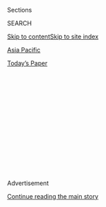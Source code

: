 <div id="app">

<div>

<div>

<div>

<div class="NYTAppHideMasthead css-1q2w90k e1suatyy0">

<div class="section css-ui9rw0 e1suatyy2">

<div class="css-eph4ug er09x8g0">

<div class="css-6n7j50">

</div>

<span class="css-1dv1kvn">Sections</span>

<div class="css-10488qs">

<span class="css-1dv1kvn">SEARCH</span>

</div>

[Skip to content](#site-content)[Skip to site index](#site-index)

</div>

<div id="masthead-section-label" class="css-1wr3we4 eaxe0e00">

[Asia
Pacific](https://www.nytimes.com/section/world/asia)

</div>

<div class="css-10698na e1huz5gh0">

</div>

</div>

<div id="masthead-bar-one" class="section hasLinks css-15hmgas e1csuq9d3">

<div class="css-uqyvli e1csuq9d0">

</div>

<div class="css-1uqjmks e1csuq9d1">

</div>

<div class="css-9e9ivx">

[](https://myaccount.nytimes.com/auth/login?response_type=cookie&client_id=vi)

</div>

<div class="css-1bvtpon e1csuq9d2">

[Today’s
Paper](https://www.nytimes.com/section/todayspaper)

</div>

</div>

</div>

</div>

<div data-aria-hidden="false">

<div id="site-content" data-role="main">

<div>

<div class="css-1aor85t" style="opacity:0.000000001;z-index:-1;visibility:hidden">

<div class="css-1hqnpie">

<div class="css-epjblv">

<span class="css-17xtcya">[Asia
Pacific](/section/world/asia)</span><span class="css-x15j1o">|</span><span class="css-fwqvlz">Trump
Tells Xi Jinping U.S. Will Honor ‘One China’
Policy</span>

</div>

<div class="css-k008qs">

<div class="css-1iwv8en">

<span class="css-18z7m18"></span>

<div>

</div>

</div>

<span class="css-1n6z4y">https://nyti.ms/2kRYq5F</span>

<div class="css-1705lsu">

<div class="css-4xjgmj">

<div class="css-4skfbu" data-role="toolbar" data-aria-label="Social Media Share buttons, Save button, and Comments Panel with current comment count" data-testid="share-tools">

  - 
  - 
  - 
  - 
    
    <div class="css-6n7j50">
    
    </div>

  - 
  - 

</div>

</div>

</div>

</div>

</div>

</div>

<div class="css-13pd83m">

</div>

<div id="top-wrapper" class="css-1sy8kpn">

<div id="top-slug" class="css-l9onyx">

Advertisement

</div>

[Continue reading the main
story](#after-top)

<div class="ad top-wrapper" style="text-align:center;height:100%;display:block;min-height:250px">

<div id="top" class="place-ad" data-position="top" data-size-key="top">

</div>

</div>

<div id="after-top">

</div>

</div>

<div id="sponsor-wrapper" class="css-1hyfx7x">

<div id="sponsor-slug" class="css-19vbshk">

Supported by

</div>

[Continue reading the main
story](#after-sponsor)

<div id="sponsor" class="ad sponsor-wrapper" style="text-align:center;height:100%;display:block">

</div>

<div id="after-sponsor">

</div>

</div>

<div class="css-1vkm6nb ehdk2mb0">

# Trump Tells Xi Jinping U.S. Will Honor ‘One China’ Policy

</div>

<div class="css-79elbk" data-testid="photoviewer-wrapper">

<div class="css-z3e15g" data-testid="photoviewer-wrapper-hidden">

</div>

<div class="css-1a48zt4 ehw59r15" data-testid="photoviewer-children">

![<span class="css-16f3y1r e13ogyst0" data-aria-hidden="true">President
Xi Jinping of China in Lima, Peru, last year. The fact that President
Trump and Mr. Xi had not talked since Mr. Trump took office in January
had drawn increasing
scrutiny.</span><span class="css-cnj6d5 e1z0qqy90" itemprop="copyrightHolder"><span class="css-1ly73wi e1tej78p0">Credit...</span><span><span>Cris
Bouroncle/Agence France-Presse — Getty
Images</span></span></span>](https://static01.nyt.com/images/2017/02/10/world/10chinatrump/10chinatrump-articleLarge.jpg?quality=75&auto=webp&disable=upscale)

</div>

</div>

<div class="css-xt80pu e12qa4dv0">

<div class="css-18e8msd">

<div class="css-vp77d3 epjyd6m0">

<div class="css-1baulvz">

By [<span class="css-1baulvz" itemprop="name">Mark
Landler</span>](http://www.nytimes.com/by/mark-landler) and
[<span class="css-1baulvz last-byline" itemprop="name">Michael
Forsythe</span>](http://www.nytimes.com/by/michael-forsythe)

</div>

</div>

  - Feb. 9,
    2017

  - 
    
    <div class="css-4xjgmj">
    
    <div class="css-d8bdto" data-role="toolbar" data-aria-label="Social Media Share buttons, Save button, and Comments Panel with current comment count" data-testid="share-tools">
    
      - 
      - 
      - 
      - 
        
        <div class="css-6n7j50">
        
        </div>
    
      - 
      - 
    
    </div>
    
    </div>

</div>

</div>

<div class="section meteredContent css-1r7ky0e" name="articleBody" itemprop="articleBody">

<div class="css-1fanzo5 StoryBodyCompanionColumn">

<div class="css-53u6y8">

WASHINGTON — President Trump told President Xi Jinping of China on
Thursday evening that the United States would honor the “One China”
policy, reversing his earlier expressions of doubt about the longtime
diplomatic understanding and removing a major source of tension between
the United States and China since shortly after he was elected.

In a statement, the White House said Mr. Trump and Mr. Xi “discussed
numerous topics, and President Trump agreed, at the request of President
Xi, to honor our One China policy.” It described the call as “extremely
cordial” and said the leaders had invited each other to visit.

The concession was clearly designed to put an end to an extended chill
in the relationship between China and the United States. Mr. Xi, stung
by Mr. Trump’s [unorthodox telephone
call](https://www.nytimes.com/2016/12/02/us/politics/trump-speaks-with-taiwans-leader-a-possible-affront-to-china.html "Times article.")
with the president of Taiwan in December and his subsequent assertion
that the United States might no longer abide by the One China policy,
had not spoken to Mr. Trump since Nov. 14, the week after he was
elected.

Administration officials concluded that Mr. Xi would take a call only if
Mr. Trump publicly committed to upholding the 44-year-old policy, under
which the United States recognized a single Chinese government in
Beijing and severed its diplomatic ties with Taiwan.

</div>

</div>

<div class="css-1fanzo5 StoryBodyCompanionColumn">

<div class="css-53u6y8">

Given the domestic political stakes of this issue for Mr. Xi, the fact
that both sides went ahead with a call – and that the White House
statement afterward acknowledged Mr. Trump’s acquiescence – suggested
that the agreement on “one China” had been worked out beforehand.

The Chinese state news media, in its readout of the call, said Mr. Trump
had “stressed that he fully understood the great importance for the U.S.
government to respect the One China policy,” and that “the U.S.
government adheres to the One China policy.”

It also said the two leaders had agreed on the “necessity and urgency of
strengthening cooperation between China and the United States” and noted
that Beijing wants to work with Washington on a range of issues,
including the economy and trade, science, energy, communications and
global stability.

The timing of the conversation was significant, as Mr. Trump is about to
welcome Japan’s prime minister, Shinzo Abe, for an extravagant three-day
visit that will include a weekend of golf in Florida — a visit that will
be closely monitored in China.

Among the issues Mr. Trump is expected to discuss with Mr. Abe, is the
president’s commitment to a mutual defense treaty with Japan, which
surfaced during the campaign. At the time, Mr. Trump said he was
prepared to pull back from the pact unless Tokyo did more to reimburse
the United States for defending Japanese territory.

</div>

</div>

<div class="css-1fanzo5 StoryBodyCompanionColumn">

<div class="css-53u6y8">

On Thursday, Secretary of State Rex W. Tillerson met with officials at
the White House to discuss issuing a statement about relations with
China. His involvement was noteworthy because he had pledged, in written
answers to questions after his Senate confirmation hearing, to uphold
the One China policy.

Mr. Tillerson specifically rejected the idea, advanced by Mr. Trump,
that Taiwan [be used as a bargaining
chip](https://www.nytimes.com/2016/12/11/us/politics/trump-taiwan-one-china.html "Times article.")
in a broader negotiation with China on trade, security and other issues.

On Wednesday, the White House sent a letter from Mr. Trump to Mr. Xi
wishing him a happy Chinese New Year, which administration officials
described as an effort to keep the relationship from unraveling further
while they sought to resolve the tensions.

Relations between Washington and Beijing had been frozen since December,
when Mr. Trump took a congratulatory phone call from Taiwan’s president,
Tsai Ing-wen. The United States has not had diplomatic relations with
Taiwan since 1979, and Mr. Trump defended the call by saying he did not
know why the United States should be bound by the One China policy.

To lay the groundwork for a better relationship, Mr. Trump’s national
security adviser, Michael T. Flynn, spoke last Friday with China’s top
foreign policy official, Yang Jiechi. That call produced only a vague
commitment to “reinforce high-level exchanges,” suggesting that Mr.
Trump’s statements on China sill precluded a direct leader-to-leader
exchange.

As a gesture of conciliation, Mr. Flynn and his deputy, K. T. McFarland,
hand-delivered Mr. Trump’s letter to China’s ambassador to the United
States, Cui Tiankai. Mr. Trump wrote that he wished “the Chinese people
a happy Lantern Festival and prosperous Year of the Rooster.” He also
said he “looks forward to working with President Xi to develop a
constructive relationship that benefits both the United States and
China.”

“This letter means they’re looking for creative ways to stabilize this
relationship when Trump and Xi can’t talk due to differences over Taiwan
policy,” said Evan S. Medeiros, who was senior director for Asia on the
National Security Council under President Barack Obama.

</div>

</div>

<div class="css-1fanzo5 StoryBodyCompanionColumn">

<div class="css-53u6y8">

But there were indications that the administration recognized it needed
to do more. Mr. Tillerson, officials said, suggested that Mr. Trump
publicly reaffirm his commitment to the One China policy as a way of
breaking the deadlock and getting the two presidents back on the phone.

For Mr. Trump, it was a significant reversal. In an interview with Fox
News in December, he said the policy should be contingent on extracting
concessions from Beijing.

“We’re being hurt very badly by China with devaluation; with taxing us
heavy at the borders when we don’t tax them; with building a massive
fortress in the middle of the South China Sea, which they shouldn’t be
doing; and, frankly, with not helping us at all with North Korea,” he
said.

Since his inauguration, Mr. Trump has spoken by phone with about 20
foreign leaders. Although these are usually highly scripted affairs, Mr.
Trump’s have been anything but. His conversation last week with Prime
Minister Malcolm Turnbull of Australia [turned
contentious](https://www.nytimes.com/2017/02/02/us/politics/us-australia-trump-turnbull.html "Times article.")
when Mr. Turnbull urged Mr. Trump to honor an agreement made under Mr.
Obama to accept 1,250 refugees from an offshore detention center.

But arguably, no bilateral relationship is more important than the one
between Beijing and Washington, and the fact that Mr. Trump and Mr. Xi
had not talked since Mr. Trump took office in January has drawn
increasing scrutiny.

“The U.S.-China relationship only works if the two leaders have a
serious relationship and use their contact to do real business,” Mr.
Medeiros said. “Given the rigidity of the Chinese system, leader-level
contact provides essential stability, direction and momentum to
U.S.-China ties.”

Administration officials are also keenly aware that the Chinese will be
closely watching the visit of Mr. Abe, which begins here Friday with an
Oval Office meeting, a White House lunch and a joint news conference.
Then Mr. Trump will take Mr. Abe to Palm Beach, Fla., on Air Force One.
The leaders plan to play golf at the Trump International Golf Club and
then they and their wives will have dinner at Mar-a-Lago, another Trump
club.

</div>

</div>

<div class="css-1fanzo5 StoryBodyCompanionColumn">

<div class="css-53u6y8">

To the status-conscious Chinese, this red-carpet treatment will not go
unnoticed. Analysts say it may reinforce their suspicion that the Trump
administration is making Japan the centerpiece of its Asia strategy.

In Beijing, Lu Kang, a spokesman for China’s Foreign Ministry, expressed
thanks for Mr. Trump’s letter. He dismissed as “senseless” speculation
the idea that Mr. Trump had been snubbing Mr. Xi by not scheduling a
phone call earlier. “The two countries share wide common interests, and
cooperation is the only correct path for both,” Mr. Lu told reporters on
Thursday.

Even before the phone call, Mr. Trump and his advisers had markedly
shifted their tone toward China since the inauguration.

During the campaign, Mr. Trump advocated a 45 percent tariff on Chinese
exports to the United States, complaining that China manipulated the
value of its currency. This month, however, Ivanka Trump, the
president’s daughter, attended a Lunar New Year celebration at the
Chinese Embassy in Washington. Her daughter, Arabella, sang a New Year’s
greeting in Mandarin that was widely viewed in China.

Ms. Trump’s husband, Jared Kushner, who is a senior adviser to Mr.
Trump, met with Mr. Cui before the embassy event, part of a blossoming
dialogue between the two men.

The business relationships between some of Mr. Trump’s advisers and
leading Chinese companies with close links to the Communist Party may
also be strengthening ties. Mr. Kushner [took part in talks last
year](https://www.nytimes.com/2017/01/07/us/politics/jared-kushner-trump-business.html "Times article.")
with the Chinese billionaire Wu Xiaohui to help redevelop the Kushner
family’s crown jewel, a commercial building on Fifth Avenue.

“It’s an expression of good will,” Jia Qingguo, dean of the School of
International Studies at Peking University, said of Mr. Trump’s letter.
“It’s necessary to handle this relationship with practical
cooperation.”

</div>

</div>

</div>

<div>

</div>

<div>

</div>

<div>

</div>

<div>

<div id="bottom-wrapper" class="css-1ede5it">

<div id="bottom-slug" class="css-l9onyx">

Advertisement

</div>

[Continue reading the main
story](#after-bottom)

<div id="bottom" class="ad bottom-wrapper" style="text-align:center;height:100%;display:block;min-height:90px">

</div>

<div id="after-bottom">

</div>

</div>

</div>

</div>

</div>

## Site Index

<div>

</div>

## Site Information Navigation

  - [© <span>2020</span> <span>The New York Times
    Company</span>](https://help.nytimes.com/hc/en-us/articles/115014792127-Copyright-notice)

<!-- end list -->

  - [NYTCo](https://www.nytco.com/)
  - [Contact
    Us](https://help.nytimes.com/hc/en-us/articles/115015385887-Contact-Us)
  - [Work with us](https://www.nytco.com/careers/)
  - [Advertise](https://nytmediakit.com/)
  - [T Brand Studio](http://www.tbrandstudio.com/)
  - [Your Ad
    Choices](https://www.nytimes.com/privacy/cookie-policy#how-do-i-manage-trackers)
  - [Privacy](https://www.nytimes.com/privacy)
  - [Terms of
    Service](https://help.nytimes.com/hc/en-us/articles/115014893428-Terms-of-service)
  - [Terms of
    Sale](https://help.nytimes.com/hc/en-us/articles/115014893968-Terms-of-sale)
  - [Site
    Map](https://spiderbites.nytimes.com)
  - [Help](https://help.nytimes.com/hc/en-us)
  - [Subscriptions](https://www.nytimes.com/subscription?campaignId=37WXW)

</div>

</div>

</div>

</div>
